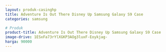 ```yaml
---
layout: produk-casinghp
title: Adventure Is Out There Disney Up Samsung Galaxy S9 Case
categories: samsung

# Produk
product-title: Adventure Is Out There Disney Up Samsung Galaxy S9 Case
image-drive: 1ESxFa73rYlXGKP3AOg3luxF-Eoykjag-
harga: 90000
---
```

